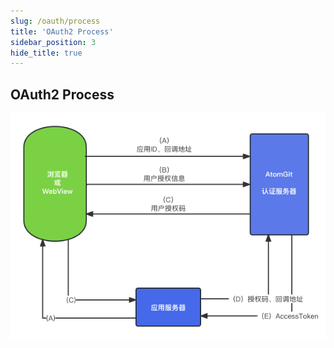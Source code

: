 ```yaml
---
slug: /oauth/process
title: 'OAuth2 Process'
sidebar_position: 3
hide_title: true
---
```


## OAuth2 Process

![OAuth2 Process](./img/oauth-process.png)
